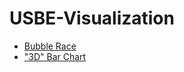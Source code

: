 # USBE-Visualization

- [Bubble Race](https://snychka.github.io/USBE-Visualization/BubbleRace/)
- ["3D" Bar Chart](https://snychka.github.io/USBE-Visualization/BarChart-DistrictEnrolment-xyz/)
